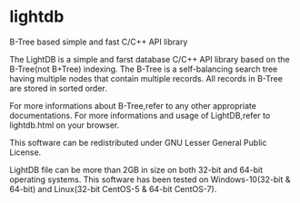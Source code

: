 # lightdb
B-Tree based simple and fast C/C++ API library

The LightDB is a simple and farst database C/C++ API library based on the B-Tree(not B+Tree) indexing.
The B-Tree is a self-balancing search tree having multiple nodes that contain multiple records.
All records in B-Tree are stored in sorted order. 

For more informations about B-Tree,refer to any other appropriate documentations.
For more informations and usage of LightDB,refer to lightdb.html on your browser.

This software can be redistributed under GNU Lesser General Public License.

LightDB file can be more than 2GB in size on both 32-bit and 64-bit operating systems.
This software has been tested on Windows-10(32-bit & 64-bit) and Linux(32-bit CentOS-5 & 64-bit CentOS-7).
